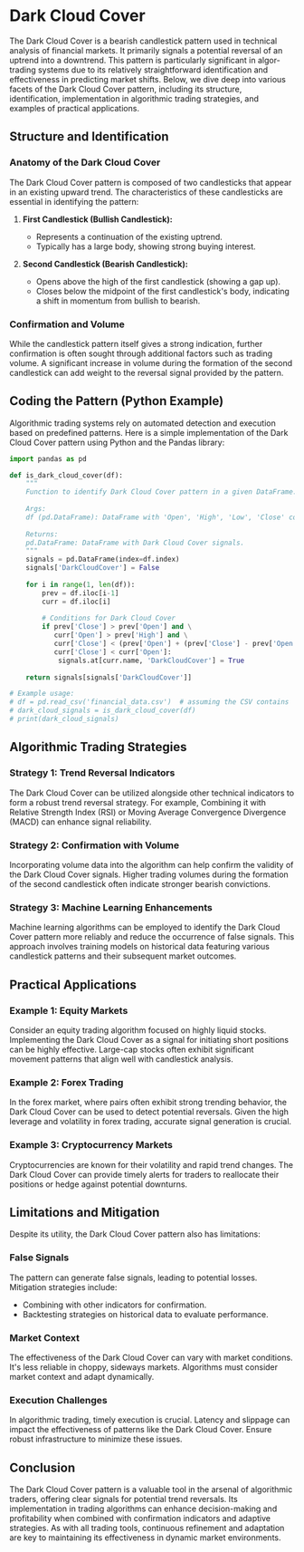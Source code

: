 # Dark Cloud Cover

The Dark Cloud Cover is a bearish candlestick pattern used in technical analysis of financial markets. It primarily signals a potential reversal of an uptrend into a downtrend. This pattern is particularly significant in algor-trading systems due to its relatively straightforward identification and effectiveness in predicting market shifts. Below, we dive deep into various facets of the Dark Cloud Cover pattern, including its structure, identification, implementation in algorithmic trading strategies, and examples of practical applications.

## Structure and Identification

### Anatomy of the Dark Cloud Cover

The Dark Cloud Cover pattern is composed of two candlesticks that appear in an existing upward trend. The characteristics of these candlesticks are essential in identifying the pattern:

1. **First Candlestick (Bullish Candlestick):**
    - Represents a continuation of the existing uptrend.
    - Typically has a large body, showing strong buying interest.

2. **Second Candlestick (Bearish Candlestick):**
    - Opens above the high of the first candlestick (showing a gap up).
    - Closes below the midpoint of the first candlestick's body, indicating a shift in momentum from bullish to bearish.

### Confirmation and Volume

While the candlestick pattern itself gives a strong indication, further confirmation is often sought through additional factors such as trading volume. A significant increase in volume during the formation of the second candlestick can add weight to the reversal signal provided by the pattern.

## Coding the Pattern (Python Example)

Algorithmic trading systems rely on automated detection and execution based on predefined patterns. Here is a simple implementation of the Dark Cloud Cover pattern using Python and the Pandas library:

```python
import pandas as pd

def is_dark_cloud_cover(df):
    """
    Function to identify Dark Cloud Cover pattern in a given DataFrame.
    
    Args:
    df (pd.DataFrame): DataFrame with 'Open', 'High', 'Low', 'Close' columns.
    
    Returns:
    pd.DataFrame: DataFrame with Dark Cloud Cover signals.
    """
    signals = pd.DataFrame(index=df.index)
    signals['DarkCloudCover'] = False
    
    for i in range(1, len(df)):
        prev = df.iloc[i-1]
        curr = df.iloc[i]
        
        # Conditions for Dark Cloud Cover
        if prev['Close'] > prev['Open'] and \
           curr['Open'] > prev['High'] and \
           curr['Close'] < (prev['Open'] + (prev['Close'] - prev['Open'])/2) and \
           curr['Close'] < curr['Open']:
            signals.at[curr.name, 'DarkCloudCover'] = True
    
    return signals[signals['DarkCloudCover']]

# Example usage:
# df = pd.read_csv('financial_data.csv')  # assuming the CSV contains 'Open', 'High', 'Low', 'Close'
# dark_cloud_signals = is_dark_cloud_cover(df)
# print(dark_cloud_signals)
```

## Algorithmic Trading Strategies

### Strategy 1: Trend Reversal Indicators

The Dark Cloud Cover can be utilized alongside other technical indicators to form a robust trend reversal strategy. For example, Combining it with Relative Strength Index (RSI) or Moving Average Convergence Divergence (MACD) can enhance signal reliability.

### Strategy 2: Confirmation with Volume

Incorporating volume data into the algorithm can help confirm the validity of the Dark Cloud Cover signals. Higher trading volumes during the formation of the second candlestick often indicate stronger bearish convictions.

### Strategy 3: Machine Learning Enhancements

Machine learning algorithms can be employed to identify the Dark Cloud Cover pattern more reliably and reduce the occurrence of false signals. This approach involves training models on historical data featuring various candlestick patterns and their subsequent market outcomes.

## Practical Applications

### Example 1: Equity Markets

Consider an equity trading algorithm focused on highly liquid stocks. Implementing the Dark Cloud Cover as a signal for initiating short positions can be highly effective. Large-cap stocks often exhibit significant movement patterns that align well with candlestick analysis.

### Example 2: Forex Trading

In the forex market, where pairs often exhibit strong trending behavior, the Dark Cloud Cover can be used to detect potential reversals. Given the high leverage and volatility in forex trading, accurate signal generation is crucial.

### Example 3: Cryptocurrency Markets

Cryptocurrencies are known for their volatility and rapid trend changes. The Dark Cloud Cover can provide timely alerts for traders to reallocate their positions or hedge against potential downturns.

## Limitations and Mitigation
Despite its utility, the Dark Cloud Cover pattern also has limitations:

### False Signals
The pattern can generate false signals, leading to potential losses. Mitigation strategies include:
- Combining with other indicators for confirmation.
- Backtesting strategies on historical data to evaluate performance.

### Market Context
The effectiveness of the Dark Cloud Cover can vary with market conditions. It's less reliable in choppy, sideways markets. Algorithms must consider market context and adapt dynamically.

### Execution Challenges
In algorithmic trading, timely execution is crucial. Latency and slippage can impact the effectiveness of patterns like the Dark Cloud Cover. Ensure robust infrastructure to minimize these issues.

## Conclusion
The Dark Cloud Cover pattern is a valuable tool in the arsenal of algorithmic traders, offering clear signals for potential trend reversals. Its implementation in trading algorithms can enhance decision-making and profitability when combined with confirmation indicators and adaptive strategies. As with all trading tools, continuous refinement and adaptation are key to maintaining its effectiveness in dynamic market environments.
